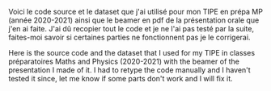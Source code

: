 Voici le code source et le dataset que j'ai utilisé pour mon TIPE en prépa MP (année 2020-2021) ainsi que le beamer en pdf de la présentation orale que j'en ai faite. J'ai dû recopier tout le code et je ne l'ai pas testé par la suite, faites-moi savoir si certaines parties ne fonctionnent pas je le corrigerai.

Here is the source code and the dataset that I used for my TIPE in classes préparatoires Maths and Physics (2020-2021) with the beamer of the presentation I made of it. I had to retype the code manually and I haven't tested it since, let me know if some parts don't work and I will fix it. 
